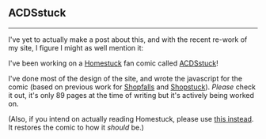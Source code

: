 ## ACDSstuck
---
I've yet to actually make a post about this, and with the recent re-work of my site, I figure I might as well mention it:

I've been working on a [Homestuck](https://homestuck.com) fan comic called [ACDSstuck](https://acdsstuck.neocities.org)!

I've done most of the design of the site, and wrote the javascript for the comic (based on previous work for [Shopfalls](https://deep-freezer.neocities.org/shopstuck/) and [Shopstuck](https://other-space.neocities.org/start.html)). *Please* check it out, it's only 89 pages at the time of writing but it's actively being worked on.

(Also, if you intend on actually reading Homestuck, please use [this instead](https://413.gay). It restores the comic to how it *should* be.)